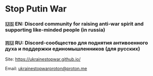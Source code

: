# Stop Putin War

### 🇺🇸 **EN:** Discord community for raising anti-war spirit and supporting like-minded people (in russia)

### 🇷🇺 **RU:** Discord-сообщество для поднятия антивоенного духа и поддержки единомышленников (для русских)

Site: https://ukrainestopwar.github.io/

Email: ukrainestopwarproton@proton.me
